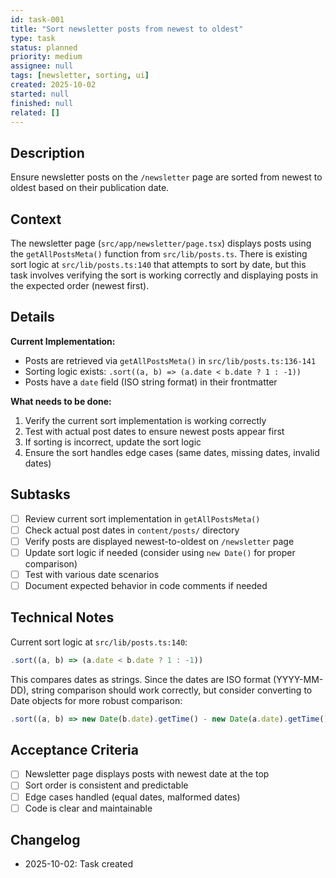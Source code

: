 ```yaml
---
id: task-001
title: "Sort newsletter posts from newest to oldest"
type: task
status: planned
priority: medium
assignee: null
tags: [newsletter, sorting, ui]
created: 2025-10-02
started: null
finished: null
related: []
---
```


## Description

Ensure newsletter posts on the `/newsletter` page are sorted from newest to oldest based on their publication date.

## Context

The newsletter page (`src/app/newsletter/page.tsx`) displays posts using the `getAllPostsMeta()` function from `src/lib/posts.ts`. There is existing sort logic at `src/lib/posts.ts:140` that attempts to sort by date, but this task involves verifying the sort is working correctly and displaying posts in the expected order (newest first).

## Details

**Current Implementation:**
- Posts are retrieved via `getAllPostsMeta()` in `src/lib/posts.ts:136-141`
- Sorting logic exists: `.sort((a, b) => (a.date < b.date ? 1 : -1))`
- Posts have a `date` field (ISO string format) in their frontmatter

**What needs to be done:**
1. Verify the current sort implementation is working correctly
2. Test with actual post dates to ensure newest posts appear first
3. If sorting is incorrect, update the sort logic
4. Ensure the sort handles edge cases (same dates, missing dates, invalid dates)

## Subtasks

- [ ] Review current sort implementation in `getAllPostsMeta()`
- [ ] Check actual post dates in `content/posts/` directory
- [ ] Verify posts are displayed newest-to-oldest on `/newsletter` page
- [ ] Update sort logic if needed (consider using `new Date()` for proper comparison)
- [ ] Test with various date scenarios
- [ ] Document expected behavior in code comments if needed

## Technical Notes

Current sort logic at `src/lib/posts.ts:140`:
```typescript
.sort((a, b) => (a.date < b.date ? 1 : -1))
```

This compares dates as strings. Since the dates are ISO format (YYYY-MM-DD), string comparison should work correctly, but consider converting to Date objects for more robust comparison:
```typescript
.sort((a, b) => new Date(b.date).getTime() - new Date(a.date).getTime())
```

## Acceptance Criteria

- [ ] Newsletter page displays posts with newest date at the top
- [ ] Sort order is consistent and predictable
- [ ] Edge cases handled (equal dates, malformed dates)
- [ ] Code is clear and maintainable

## Changelog

- 2025-10-02: Task created
